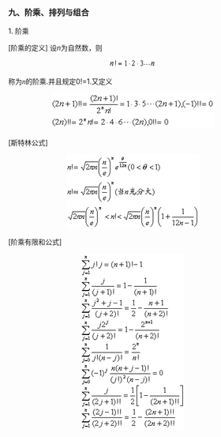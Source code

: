<div class=Section1>
<h3><span lang=ZH-CN>九、阶乘、排列与组合 </span></h3>
<p><span lang=EN-US>1. </span><span lang=ZH-CN>阶乘</span></p>
<p><span lang=EN-US>[</span><span lang=ZH-CN>阶乘的定义</span><span lang=EN-US>] </span><span
lang=ZH-CN>设</span><i><span lang=EN-US>n</span></i><span lang=ZH-CN>为自然数，则</span></p>
<p align=center style='text-align:center'><span lang=EN-US style='font-family:
楷体_GB2312'><img width=96 height=16 src="res/17e9d95da129bdd93c34fb6cc6aaaa52_5338_files/Image308.gif"></span></p>
<p><span lang=ZH-CN>称为</span><i><span lang=EN-US style='font-family:"Times New Roman"'>n</span></i><span
lang=ZH-CN>的阶乘</span><span lang=EN-US>.</span><span lang=ZH-CN>并且规定</span><span
lang=EN-US>0!=1.</span><span lang=ZH-CN>又定义</span></p>
<p align=center style='text-align:center'><span lang=EN-US style='font-family:
楷体_GB2312'><img width=330 height=72 src="res/17e9d95da129bdd93c34fb6cc6aaaa52_5338_files/Image309.gif"></span></p>
<p><span lang=EN-US>[</span><span lang=ZH-CN>斯特林公式</span><span lang=EN-US>]</span></p>
<p align=center style='text-align:center'><span lang=EN-US><img width=269
height=150 src="res/17e9d95da129bdd93c34fb6cc6aaaa52_5338_files/Image310.gif"></span></p>
<p><span lang=EN-US>[</span><span lang=ZH-CN>阶乘有限和公式</span><span lang=EN-US>]</span></p>
<p align=center style='text-align:center'><span lang=EN-US style='font-family:
楷体_GB2312'><img width=210 height=357 src="res/17e9d95da129bdd93c34fb6cc6aaaa52_5338_files/Image311.gif"></span></p>
</div>